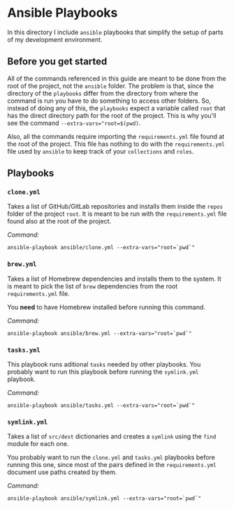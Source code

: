 # Ansible Playbooks

In this directory I include `ansible` playbooks that simplify the setup of
parts of my development environment.

## Before you get started

All of the commands referenced in this guide are meant to be done from the root
of the project, not the `ansible` folder. The problem is that, since the
directory of the `playbooks` differ from the directory from where the command is
run you have to do something to access other folders. So, instead of doing any
of this, the `playbooks` expect a variable called `root` that has the direct
directory path for the root of the project. This is why you'll see the command
`--extra-vars="root=$(pwd)`.

Also, all the commands require importing the `requirements.yml` file found at
the root of the project. This file has nothing to do with the `requirements.yml`
file used by `ansible` to keep track of your `collections` and `roles`.

## Playbooks

### `clone.yml`

Takes a list of GitHub/GitLab repositories and installs them inside the
`repos` folder of the project `root`. It is meant to be run with the
`requirements.yml` file found also at the root of the project.

_Command:_

```console
ansible-playbook ansible/clone.yml --extra-vars="root=`pwd`"
```

### `brew.yml`

Takes a list of Homebrew dependencies and installs them to the system. It
is meant to pick the list of `brew` dependencies from the root `requirements.yml`
file.

You **need** to have Homebrew installed before running this command.

_Command:_

```console
ansible-playbook ansible/brew.yml --extra-vars="root=`pwd`"
```

### `tasks.yml`

This playbook runs aditional `tasks` needed by other playbooks. You probably want
to run this playbook before running the `symlink.yml` playbook.

_Command:_

```console
ansible-playbook ansible/tasks.yml --extra-vars="root=`pwd`"
```

### `symlink.yml`

Takes a list of `src/dest` dictionaries and creates a `symlink` using the `find`
module for each one.

You probably want to run the `clone.yml` and `tasks.yml` playbooks before running
this one, since most of the pairs defined in the `requirements.yml` document use
paths created by them.

_Command:_

```console
ansible-playbook ansible/symlink.yml --extra-vars="root=`pwd`"
```
